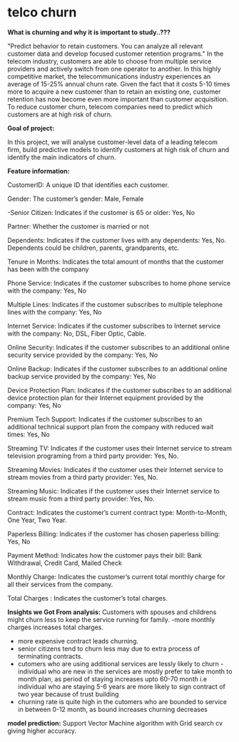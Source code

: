 # telco churn 
**What is churning and why it is important to study..???**

"Predict behavior to retain customers. You can analyze all relevant customer data and develop focused customer retention programs."
In the telecom industry, customers are able to choose from multiple service providers and actively switch from one operator to another.
In this highly competitive market, the telecommunications industry experiences an average of 15-25% annual churn rate.
Given the fact that it costs 5-10 times more to acquire a new customer than to retain an existing one, customer retention has now become even more important than customer acquisition.
To reduce customer churn, telecom companies need to predict which customers are at high risk of churn.

**Goal of project:**

In this project, we will analyse customer-level data of a leading telecom firm, build predictive models to identify customers at high risk of churn and identify the main indicators of churn.

**Feature information:**

CustomerID:  A unique ID that identifies each customer.

Gender:  The customer’s gender: Male, Female

-Senior Citizen: Indicates if the customer is 65 or older: Yes, No

Partner:  Whether the customer is married or not

Dependents:  Indicates if the customer lives with any dependents: Yes, No. Dependents could be children, parents, grandparents, etc.

Tenure in Months:  Indicates the total amount of months that the customer has been with the company

Phone Service:  Indicates if the customer subscribes to home phone service with the company: Yes, No

Multiple Lines:  Indicates if the customer subscribes to multiple telephone lines with the company: Yes, No

Internet Service:  Indicates if the customer subscribes to Internet service with the company: No, DSL, Fiber Optic, Cable.

Online Security:  Indicates if the customer subscribes to an additional online security service provided by the company: Yes, No

Online Backup: Indicates if the customer subscribes to an additional online backup service provided by the company: Yes, No

Device Protection Plan:  Indicates if the customer subscribes to an additional device protection plan for their Internet equipment provided by the company: Yes, No

Premium Tech Support:  Indicates if the customer subscribes to an additional technical support plan from the company with reduced wait times: Yes, No

Streaming TV:  Indicates if the customer uses their Internet service to stream television programing from a third party provider: Yes, No.

Streaming Movies: Indicates if the customer uses their Internet service to stream movies from a third party provider: Yes, No.

Streaming Music: Indicates if the customer uses their Internet service to stream music from a third party provider: Yes, No.

Contract: Indicates the customer’s current contract type: Month-to-Month, One Year, Two Year.

Paperless Billing: Indicates if the customer has chosen paperless billing: Yes, No

Payment Method: Indicates how the customer pays their bill: Bank Withdrawal, Credit Card, Mailed Check

Monthly Charge: Indicates the customer’s current total monthly charge for all their services from the company.

Total Charges : Indicates the customer’s total charges.


**Insights we Got From analysis:**
Customers with spouses and childrens might churn less to keep the service running for family.
-more monthly charges increases total charges.
- more expensive contract leads churning.
- senior citizens tend to churn less may due to extra process of terminating contracts.
- cutomers who are using additional services are lessly likely to churn
-individual who are new in the services are mostly prefer to take month to month plan,
as period of staying increases upto 60-70 month i.e individual who are staying 5-6 years are more likely to sign contract of two year because of trust building
- churning rate is quite high in the cutomers who are bounded to service in between 0-12 month, as bound increases churning decreases

**model prediction:**
Support Vector Machine algorithm with Grid search cv giving higher accuracy.
